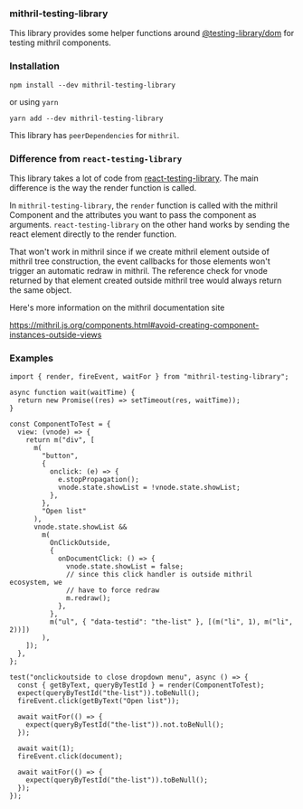 ### mithril-testing-library

This library provides some helper functions around [@testing-library/dom](https://github.com/testing-library/dom-testing-library) for testing mithril components.

### Installation

```
npm install --dev mithril-testing-library
```

or using `yarn`

```
yarn add --dev mithril-testing-library
```

This library has `peerDependencies` for `mithril`.


### Difference from `react-testing-library`

This library takes a lot of code from [react-testing-library](https://github.com/testing-library/react-testing-library). The main difference is the way the render function is called.

In `mithril-testing-library`, the `render` function is called with the mithril Component and the attributes you want to pass the component as arguments. `react-testing-library` on the other hand works by sending the react element directly to the render function.

That won't work in mithril since if we create mithril element outside of mithril
tree construction, the event callbacks for those elements won't trigger an
automatic redraw in mithril. The reference check for vnode returned by that
element created outside mithril tree would always return the same object.

Here's more information on the mithril documentation site

https://mithril.js.org/components.html#avoid-creating-component-instances-outside-views

### Examples


```
import { render, fireEvent, waitFor } from "mithril-testing-library";

async function wait(waitTime) {
  return new Promise((res) => setTimeout(res, waitTime));
}

const ComponentToTest = {
  view: (vnode) => {
    return m("div", [
      m(
        "button",
        {
          onclick: (e) => {
            e.stopPropagation();
            vnode.state.showList = !vnode.state.showList;
          },
        },
        "Open list"
      ),
      vnode.state.showList &&
        m(
          OnClickOutside,
          {
            onDocumentClick: () => {
              vnode.state.showList = false;
              // since this click handler is outside mithril ecosystem, we 
              // have to force redraw
              m.redraw();
            },
          },
          m("ul", { "data-testid": "the-list" }, [(m("li", 1), m("li", 2))])
        ),
    ]);
  },
};

test("onclickoutside to close dropdown menu", async () => {
  const { getByText, queryByTestId } = render(ComponentToTest);
  expect(queryByTestId("the-list")).toBeNull();
  fireEvent.click(getByText("Open list"));

  await waitFor(() => {
    expect(queryByTestId("the-list")).not.toBeNull();
  });

  await wait(1);
  fireEvent.click(document);

  await waitFor(() => {
    expect(queryByTestId("the-list")).toBeNull();
  });
});
```
